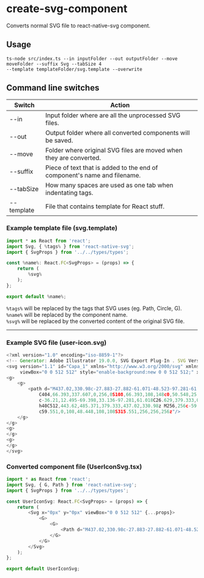 # create-svg-component

Converts normal SVG file to react-native-svg component.

## Usage

```
ts-node src/index.ts --in inputFolder --out outputFolder --move moveFolder --suffix Svg --tabSize 4
--template templateFolder/svg.template --overwrite
```

## Command line switches

| Switch      | Action                                                                   |
| ----------- | ------------------------------------------------------------------------ |
| --in        | Input folder where are all the unprocessed SVG files.                    |
| --out       | Output folder where all converted components will be saved.              |
| --move      | Folder where original SVG files are moved when they are converted.       |
| --suffix    | Piece of text that is added to the end of component's name and filename. |
| --tabSize   | How many spaces are used as one tab when indentating tags.               |
| --template  | File that contains template for React stuff.                             |

### Example template file (svg.template)

```javascript
import * as React from 'react';
import Svg, { %tags% } from 'react-native-svg';
import { SvgProps } from '../../types/types';

const %name%: React.FC<SvgProps> = (props) => {
    return (
        %svg%
    );
};

export default %name%;
```

`%tags%` will be replaced by the tags that SVG uses (eg. Path, Circle, G).\
`%name%` will be replaced by the component name.\
`%svg%` will be replaced by the converted content of the original SVG file.

---

### Example SVG file (user-icon.svg)

```javascript
<?xml version="1.0" encoding="iso-8859-1"?>
<!-- Generator: Adobe Illustrator 19.0.0, SVG Export Plug-In . SVG Version: 6.00 Build 0)  -->
<svg version="1.1" id="Capa_1" xmlns="http://www.w3.org/2000/svg" xmlns:xlink="http://www.w3.org/1999/xlink" x="0px" y="0px"
	 viewBox="0 0 512 512" style="enable-background:new 0 0 512 512;" xml:space="preserve">
<g>
	<g>
		<path d="M437.02,330.98c-27.883-27.882-61.071-48.523-97.281-61.018C378.521,243.251,404,198.548,404,148
			C404,66.393,337.607,0,256,0S108,66.393,108,148c0,50.548,25.479,95.251,64.262,121.962
			c-36.21,12.495-69.398,33.136-97.281,61.018C26.629,379.333,0,443.62,0,512h40c0-119.103,96.897-216,216-216s216,96.897,216,216
			h40C512,443.62,485.371,379.333,437.02,330.98z M256,256c-59.551,0-108-48.448-108-108S196.449,40,256,40
			c59.551,0,108,48.448,108,108S315.551,256,256,256z"/>
	</g>
</g>
<g>
</g>
<g>
</g>
</svg>
```

### Converted component file (UserIconSvg.tsx)

```javascript
import * as React from 'react';
import Svg, { G, Path } from 'react-native-svg';
import { SvgProps } from '../../types/types';

const UserIconSvg: React.FC<SvgProps> = (props) => {
    return (
        <Svg x="0px" y="0px" viewBox="0 0 512 512" {...props}>
            <G>
                <G>
                    <Path d="M437.02,330.98c-27.883-27.882-61.071-48.523-97.281-61.018C378.521,243.251,404,198.548,404,148 C404,66.393,337.607,0,256,0S108,66.393,108,148c0,50.548,25.479,95.251,64.262,121.962 c-36.21,12.495-69.398,33.136-97.281,61.018C26.629,379.333,0,443.62,0,512h40c0-119.103,96.897-216,216-216s216,96.897,216,216 h40C512,443.62,485.371,379.333,437.02,330.98z M256,256c-59.551,0-108-48.448-108-108S196.449,40,256,40 c59.551,0,108,48.448,108,108S315.551,256,256,256z" />
                </G>
            </G>
        </Svg>
    );
};

export default UserIconSvg;
```
